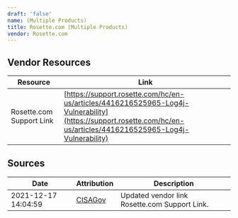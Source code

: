 ```yaml
---
draft: 'false'
name: (Multiple Products)
title: Rosette.com (Multiple Products)
vendor: Rosette.com
---
```


## Vendor Resources
| Resource | Link |
| --- | --- |
| Rosette.com Support Link | [https://support.rosette.com/hc/en-us/articles/4416216525965-Log4j-Vulnerability](https://support.rosette.com/hc/en-us/articles/4416216525965-Log4j-Vulnerability) |



## Sources
| Date | Attribution | Description |
| --- | --- | --- |
| 2021-12-17 14:04:59 | [CISAGov](https://raw.githubusercontent.com/cisagov/log4j-affected-db/develop/README.md) | Updated vendor link Rosette.com Support Link.  |
